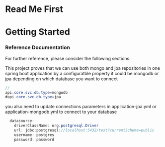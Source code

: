 # Read Me First


# Getting Started

### Reference Documentation
For further reference, please consider the following sections:

This project proves that we can use both mongo and jpa repositories in one spring boot application by a configuratble property
it could be mongodb or jpa depending on which database you want to connect
```java
// 
api.core.svc.db.type=mongodb
#api.core.svc.db.type=jpa

```

you also need to update connections parameters in application-jpa.yml or application-mongodb.yml to connect to your database

```java
  datasource:
    driverClassName: org.postgresql.Driver
    url: jdbc:postgresql://localhost:5432/test?currentSchema=public
    username: postgres
    password: password
```


